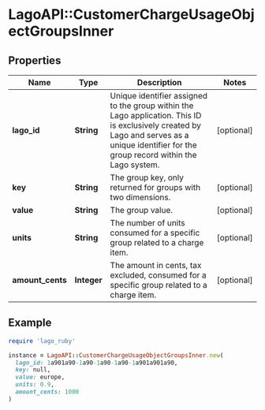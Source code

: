 # LagoAPI::CustomerChargeUsageObjectGroupsInner

## Properties

| Name | Type | Description | Notes |
| ---- | ---- | ----------- | ----- |
| **lago_id** | **String** | Unique identifier assigned to the group within the Lago application. This ID is exclusively created by Lago and serves as a unique identifier for the group record within the Lago system. | [optional] |
| **key** | **String** | The group key, only returned for groups with two dimensions. | [optional] |
| **value** | **String** | The group value. | [optional] |
| **units** | **String** | The number of units consumed for a specific group related to a charge item. | [optional] |
| **amount_cents** | **Integer** | The amount in cents, tax excluded, consumed for a specific group related to a charge item. | [optional] |

## Example

```ruby
require 'lago_ruby'

instance = LagoAPI::CustomerChargeUsageObjectGroupsInner.new(
  lago_id: 1a901a90-1a90-1a90-1a90-1a901a901a90,
  key: null,
  value: europe,
  units: 0.9,
  amount_cents: 1000
)
```

